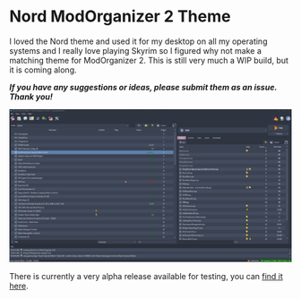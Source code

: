 # Nord ModOrganizer 2 Theme

I loved the Nord theme and used it for my desktop on all my operating systems and I really love playing Skyrim so I figured why not make a matching theme for ModOrganizer 2. This is still very much a WIP build, but it is coming along.

**_If you have any suggestions or ideas, please submit them as an issue. Thank you!_**

![Screenshot](./screenshot/Screenshot.png)

There is currently a very alpha release available for testing, you can [find it here](https://github.com/jennykitten78/nord-mo2-theme/releases/tag/0.0.1-alpha).